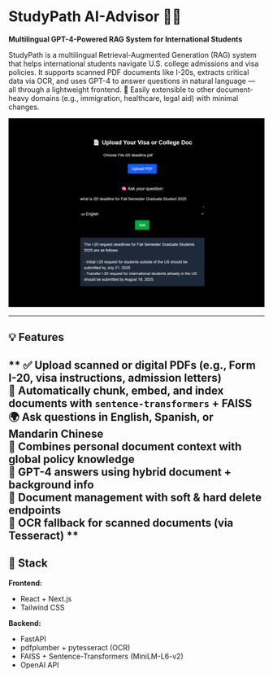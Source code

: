 # StudyPath AI-Advisor 🧠📄  
**Multilingual GPT-4-Powered RAG System for International Students**

StudyPath is a multilingual Retrieval-Augmented Generation (RAG) system that helps international students navigate U.S. college admissions and visa policies. It supports scanned PDF documents like I-20s, extracts critical data via OCR, and uses GPT-4 to answer questions in natural language — all through a lightweight frontend. 🔄 Easily extensible to other document-heavy domains (e.g., immigration, healthcare, legal aid) with minimal changes.

![Demo Screenshot](./ScreenshotDEMO.png)

---

## 💡 Features
**
✅ Upload scanned or digital PDFs (e.g., Form I-20, visa instructions, admission letters)  
🧠 Automatically chunk, embed, and index documents with `sentence-transformers` + FAISS  
🌍 Ask questions in English, Spanish, or Mandarin Chinese  
🧾 Combines personal document context with global policy knowledge  
💬 GPT-4 answers using hybrid document + background info  
🧼 Document management with soft & hard delete endpoints  
🧪 OCR fallback for scanned documents (via Tesseract)
**
---

## 🧱 Stack

**Frontend:**  
- React + Next.js  
- Tailwind CSS

**Backend:**  
- FastAPI  
- pdfplumber + pytesseract (OCR)  
- FAISS + Sentence-Transformers (MiniLM-L6-v2)  
- OpenAI API


